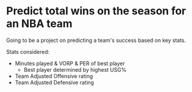 # Predict total wins on the season for an NBA team

Going to be a project on predicting a team's success based on key stats.

Stats considered: 
  - Minutes played & VORP & PER of best player
    - Best player determined by highest USG%
  - Team Adjusted Offensive rating
  - Team Adjusted Defensive rating
